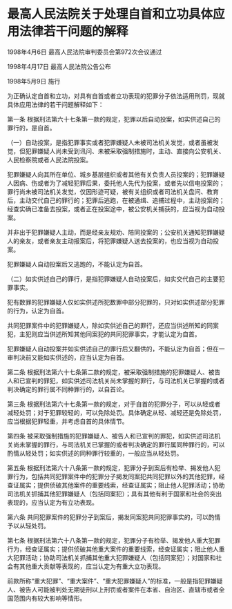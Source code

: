 # 最高人民法院关于处理自首和立功具体应用法律若干问题的解释

1998年4月6日 最高人民法院审判委员会第972次会议通过

1998年4月17日 最高人民法院公告公布

1998年5月9日 施行



为正确认定自首和立功，对具有自首或者立功表现的犯罪分子依法适用刑罚，现就具体应用法律的若干问题解释如下：

第一条 根据刑法第六十七条第一款的规定，犯罪以后自动投案，如实供述自己的罪行的，是自首。

（一）自动投案，是指犯罪事实或者犯罪嫌疑人未被司法机关发觉，或者虽被发觉，但犯罪嫌疑人尚未受到讯问、未被采取强制措施时，主动、直接向公安机关、人民检察院或者人民法院投案。

犯罪嫌疑人向其所在单位、城乡基层组织或者其他有关负责人员投案的；犯罪嫌疑人因病、伤或者为了减轻犯罪后果，委托他人先代为投案，或者先以信电投案的；罪行尚未被司法机关发觉，仅因形迹可疑，被有关组织或者司法机关盘问、教育后，主动交代自己的罪行的；犯罪后逃跑，在被通缉、追捕过程中，主动投案的；经查实确已准备去投案，或者正在投案途中，被公安机关捕获的，应当视为自动投案。

并非出于犯罪嫌疑人主动，而是经亲友规劝、陪同投案的；公安机关通知犯罪嫌疑人的亲友，或者亲友主动报案后，将犯罪嫌疑人送去投案的，也应当视为自动投案。

犯罪嫌疑人自动投案后又逃跑的，不能认定为自首。

（二）如实供述自己的罪行，是指犯罪嫌疑人自动投案后，如实交代自己的主要犯罪事实。

犯有数罪的犯罪嫌疑人仅如实供述所犯数罪中部分犯罪的，只对如实供述部分犯罪的行为，认定为自首。

共同犯罪案件中的犯罪嫌疑人，除如实供述自己的罪行，还应当供述所知的同案犯，主犯则应当供述所知其他同案犯的共同犯罪事实，才能认定为自首。

犯罪嫌疑人自动投案并如实供述自己的罪行后又翻供的，不能认定为自首；但在一审判决前又能如实供述的，应当认定为自首。

第二条 根据刑法第六十七条第二款的规定，被采取强制措施的犯罪嫌疑人、被告人和已宣判的罪犯，如实供述司法机关尚未掌握的罪行，与司法机关已掌握的或者判决确定的罪行属不同种罪行的，以自首论。

第三条 根据刑法第六十七条第一款的规定，对于自首的犯罪分子，可以从轻或者减轻处罚；对于犯罪较轻的，可以免除处罚。具体确定从轻、减轻还是免除处罚，应当根据犯罪轻重，并考虑自首的具体情节。

第四条 被采取强制措施的犯罪嫌疑人、被告人和已宣判的罪犯，如实供述司法机关尚未掌握的罪行，与司法机关已掌握的或者判决确定的罪行属同种罪行的，可以酌情从轻处罚；如实供述的同种罪行较重的，一般应当从轻处罚。

第五条 根据刑法第六十八条第一款的规定，犯罪分子到案后有检举、揭发他人犯罪行为，包括共同犯罪案件中的犯罪分子揭发同案犯共同犯罪以外的其他犯罪，经查证属实；提供侦破其他案件的重要线索，经查证属实；阻止他人犯罪活动；协助司法机关抓捕其他犯罪嫌疑人（包括同案犯）；具有其他有利于国家和社会的突出表现的，应当认定为有立功表现。

第六条 共同犯罪案件的犯罪分子到案后，揭发同案犯共同犯罪事实的，可以酌情予以从轻处罚。

第七条 根据刑法第六十八条第一款的规定，犯罪分子有检举、揭发他人重大犯罪行为，经查证属实；提供侦破其他重大案件的重要线索，经查证属实；阻止他人重大犯罪活动；协助司法机关抓捕其他重大犯罪嫌疑人（包括同案犯）；对国家和社会有其他重大贡献等表现的，应当认定为有重大立功表现。

前款所称“重大犯罪”、“重大案件”、“重大犯罪嫌疑人”的标准，一般是指犯罪嫌疑人、被告人可能被判处无期徒刑以上刑罚或者案件在本省、自治区、直辖市或者全国范围内有较大影响等情形。